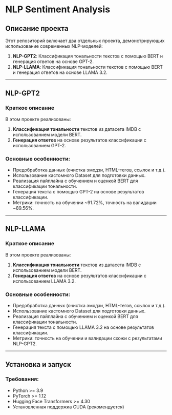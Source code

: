 # NLP Sentiment Analysis 

## Описание проекта

Этот репозиторий включает два отдельных проекта, демонстрирующих использование современных NLP-моделей:  
1. **NLP-GPT2**: Классификация тональности текстов с помощью BERT и генерация ответов на основе GPT-2.  
2. **NLP-LLAMA**: Классификация тональности текстов с помощью BERT и генерация ответов на основе LLAMA 3.2.


---

## NLP-GPT2

### Краткое описание
В этом проекте реализованы:  
1. **Классификация тональности** текстов из датасета IMDB с использованием модели BERT.  
2. **Генерация ответов** на основе результатов классификации с использованием GPT-2.  

### Основные особенности:
- Предобработка данных (очистка эмодзи, HTML-тегов, ссылок и т.д.).
- Использование кастомного Dataset для подготовки данных.
- Реализация пайплайна с обучением и оценкой BERT для классификации тональности.
- Генерация текста с помощью GPT-2 на основе результатов классификации.
- Метрики: точность на обучении ~91.72%, точность на валидации ~89.56%.

---

## NLP-LLAMA

### Краткое описание
В этом проекте реализованы:  
1. **Классификация тональности** текстов из датасета IMDB с использованием модели BERT.  
2. **Генерация ответов** на основе результатов классификации с использованием LLAMA 3.2.

### Основные особенности:
- Предобработка данных (очистка эмодзи, HTML-тегов, ссылок и т.д.).
- Использование кастомного Dataset для подготовки данных.
- Реализация пайплайна с обучением и оценкой BERT для классификации тональности.
- Генерация текста с помощью LLAMA 3.2 на основе результатов классификации.
- Метрики: точность на обучении и валидации схожи с результатами NLP-GPT2.

---

## Установка и запуск

### Требования:
- Python >= 3.9
- PyTorch >= 1.12
- Hugging Face Transformers >= 4.30
- Установленная поддержка CUDA (рекомендуется)

